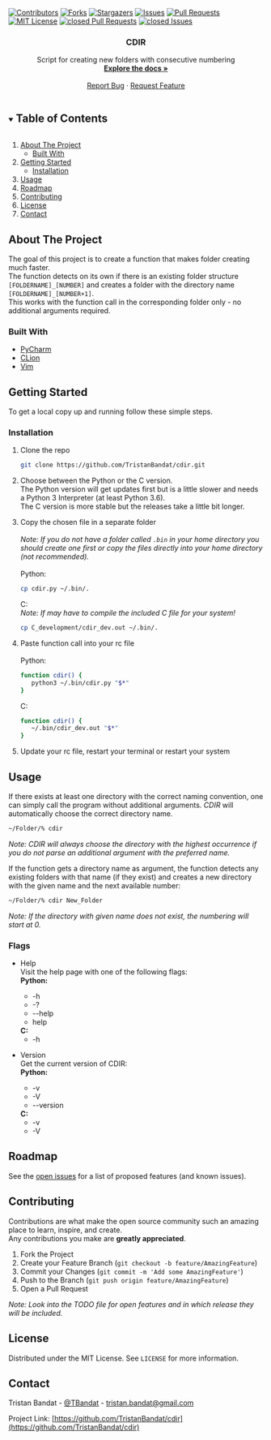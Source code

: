[![Contributors][contributors-shield]][contributors-url]
[![Forks][forks-shield]][forks-url]
[![Stargazers][stars-shield]][stars-url]
[![Issues][issues-shield]][issues-url]
[![Pull Requests][pulls-shield]][pulls-url]
[![MIT License][license-shield]][license-url]
[![closed Pull Requests][closed_pulls-shield]][closed_pulls-url]
[![closed Issues][closed_issues-shield]][closed_issues-url]
<!-- [![LinkedIn][linkedin-shield]][linkedin-url] -->



<!-- PROJECT LOGO -->
<p align="center">
  <!-- <a href="https://github.com/TristanBandat/cdir">
    <img src="images/logo.png" alt="Logo" width="80" height="80">
  </a> -->
  <h3 align="center">CDIR</h3>
  <p align="center">
    Script for creating new folders with consecutive numbering
    <br />
    <a href="https://github.com/TristanBandat/cdir"><strong>Explore the docs »</strong></a>
    <br />
    <br />
    <!-- <a href="https://github.com/TristanBandat/cdir">View Demo</a>
    · -->
    <a href="https://github.com/TristanBandat/cdir/issues">Report Bug</a>
    ·
    <a href="https://github.com/TristanBandat/cdir/issues">Request Feature</a>
  </p>
</p>



<!-- TABLE OF CONTENTS -->
<details open="open">
  <summary><h2 style="display: inline-block">Table of Contents</h2></summary>
  <ol>
    <li>
      <a href="#about-the-project">About The Project</a>
      <ul>
        <li><a href="#built-with">Built With</a></li>
      </ul>
    </li>
    <li>
      <a href="#getting-started">Getting Started</a>
      <ul>
        <!-- <li><a href="#prerequisites">Prerequisites</a></li> -->
        <li><a href="#installation">Installation</a></li>
      </ul>
    </li>
    <li><a href="#usage">Usage</a></li>
    <li><a href="#roadmap">Roadmap</a></li>
    <li><a href="#contributing">Contributing</a></li>
    <li><a href="#license">License</a></li>
    <li><a href="#contact">Contact</a></li>
    <!-- <li><a href="#acknowledgements">Acknowledgements</a></li> -->
  </ol>
</details>



<!-- ABOUT THE PROJECT -->
## About The Project

<!-- [![Product Name Screen Shot][product-screenshot]](https://example.com) -->

The goal of this project is to create a function that makes folder creating much faster.<br>
The function detects on its own if there is an existing folder structure 
`[FOLDERNAME]_[NUMBER]` and creates a folder with the directory name 
`[FOLDERNAME]_[NUMBER+1]`.<br>
This works with the function call in the corresponding folder only - 
no additional arguments required.


### Built With

* [PyCharm](https://www.jetbrains.com/pycharm/)
* [CLion](https://www.jetbrains.com/clion/)
* [Vim](https://www.vim.org/)



<!-- GETTING STARTED -->
## Getting Started

To get a local copy up and running follow these simple steps.

<!-- ### Prerequisites

This is an example of how to list things you need to use the software and how to install them.
* npm
  ```sh
  npm install npm@latest -g
  ``` -->

### Installation

1. Clone the repo
   ```sh
   git clone https://github.com/TristanBandat/cdir.git
   ```
2. Choose between the Python or the C version.<br>
The Python version will get updates first but is a little slower and needs a Python 3 Interpreter
   (at least Python 3.6). <br>The C version is more stable but the releases take a little bit longer.
   

3. Copy the chosen file in a separate folder<br><br>
_Note: If you do not have a folder called `.bin` in your home directory you should create one first or 
   copy the files directly into your home directory (not recommended)._<br><br>
Python:
   ```sh
   cp cdir.py ~/.bin/.
   ```
   C:<br>
   _Note: If may have to compile the included C file for your system!_
   ```sh
   cp C_development/cdir_dev.out ~/.bin/.
   ```


4. Paste function call into your rc file<br><br>
   Python:
   ```sh
   function cdir() {                                                                                      
      python3 ~/.bin/cdir.py "$*"                                                                   
   }
   ```
   C:
   ```sh
   function cdir() {                                                                                      
      ~/.bin/cdir_dev.out "$*"                                                                   
   }
   ```


5. Update your rc file, restart your terminal or restart your system


   

<!-- USAGE EXAMPLES -->
## Usage

If there exists at least one directory with the correct naming convention, one can simply call 
the program without additional arguments. _CDIR_ will automatically choose the correct directory name.

   ```sh
   ~/Folder/% cdir
   ```

_Note:_ _CDIR will always choose the directory with the highest occurrence if you do not parse
an additional argument with the preferred name._

If the function gets a directory name as argument, the function detects any existing folders 
with that name (if they exist) and creates a new directory with the given name and 
the next available number:

   ```sh
   ~/Folder/% cdir New_Folder
   ```

_Note:_ _If the directory with given name does not exist, the numbering will start at 0._

### Flags

* Help<br>
Visit the help page with one of the following flags:<br>
  <b>Python:</b>
    <ul>
        <li>-h</li>
        <li>-? </li>
        <li>--help</li>
        <li>help</li>
    </ul>
  <b>C:</b>
    <ul>
        <li>-h</li>
    </ul>


* Version<br>
Get the current version of CDIR:<br>
  <b>Python:</b>
  <ul>
    <li>-v</li>
    <li>-V</li>
    <li>--version</li>
  </ul>
  <b>C:</b>
  <ul>
    <li>-v</li>
    <li>-V</li>
  </ul>



<!-- ROADMAP -->
## Roadmap

See the [open issues](https://github.com/TristanBandat/cdir/issues) for a list of proposed features (and known issues).



<!-- CONTRIBUTING -->
## Contributing

Contributions are what make the open source community such an amazing place to learn, inspire, and create.<br> 
Any contributions you make are **greatly appreciated**.

1. Fork the Project
2. Create your Feature Branch (`git checkout -b feature/AmazingFeature`)
3. Commit your Changes (`git commit -m 'Add some AmazingFeature'`)
4. Push to the Branch (`git push origin feature/AmazingFeature`)
5. Open a Pull Request

_Note: Look into the TODO file for open features and in which release they will be included._



<!-- LICENSE -->
## License

Distributed under the MIT License. See `LICENSE` for more information.



<!-- CONTACT -->
## Contact

Tristan Bandat - [@TBandat](https://twitter.com/TBandat) - tristan.bandat@gmail.com

Project Link: [https://github.com/TristanBandat/cdir](https://github.com/TristanBandat/cdir)



<!-- ACKNOWLEDGEMENTS 
## Acknowledgements

* []()
* []()
* []()

-->



<!-- MARKDOWN LINKS & IMAGES -->
<!-- https://www.markdownguide.org/basic-syntax/#reference-style-links -->
[contributors-shield]: https://img.shields.io/github/contributors/TristanBandat/cdir.svg?style=for-the-badge
[contributors-url]: https://github.com/TristanBandat/cdir/graphs/contributors
[forks-shield]: https://img.shields.io/github/forks/TristanBandat/cdir.svg?style=for-the-badge
[forks-url]: https://github.com/TristanBandat/cdir/network/members
[stars-shield]: https://img.shields.io/github/stars/TristanBandat/cdir.svg?style=for-the-badge
[stars-url]: https://github.com/TristanBandat/cdir/stargazers
[issues-shield]: https://img.shields.io/github/issues/TristanBandat/cdir.svg?style=for-the-badge
[issues-url]: https://github.com/TristanBandat/cdir/issues
[pulls-shield]: https://img.shields.io/github/issues-pr/TristanBandat/cdir.svg?style=for-the-badge
[pulls-url]: https://github.com/TristanBandat/cdir/pulls
[license-shield]: https://img.shields.io/github/license/TristanBandat/cdir.svg?style=for-the-badge
[license-url]: https://github.com/TristanBandat/cdir/blob/master/LICENSE.txt
[closed_pulls-shield]: https://img.shields.io/github/issues-pr-closed/TristanBandat/cdir?style=for-the-badge
[closed_pulls-url]: https://github.com/TristanBandat/cdir/pulls?q=is%3Apr+is%3Aclosed
[closed_issues-shield]: https://img.shields.io/github/issues-closed/TristanBandat/cdir?style=for-the-badge
[closed_issues-url]: https://github.com/TristanBandat/cdir/issues?q=is%3Aissue+is%3Aclosed
<!-- [linkedin-shield]: https://img.shields.io/badge/-LinkedIn-black.svg?style=for-the-badge&logo=linkedin&colorB=555
[linkedin-url]: https://linkedin.com/in/TristanBandat -->
